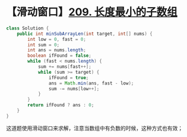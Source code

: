 # 【滑动窗口】[209. 长度最小的子数组](https://leetcode.cn/problems/minimum-size-subarray-sum/)

```java
class Solution {
    public int minSubArrayLen(int target, int[] nums) {
        int low = 0, fast = 0;
        int sum = 0;
        int ans = nums.length;
        boolean ifFound = false;
        while (fast < nums.length) {
            sum += nums[fast++];
            while (sum >= target) {
                ifFound = true;
                ans = Math.min(ans, fast - low);
                sum -= nums[low++];
            }
        }
        return ifFound ? ans : 0;
    }
}
```

这道题使用滑动窗口来求解，注意当数组中有负数的时候，这种方式也有效；

